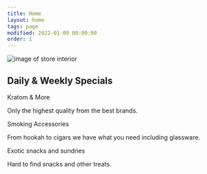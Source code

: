 ```yaml
---
title: Home
layout: home
tags: page
modified: 2022-01-09 00:00:00
order: 1
---
```

<div class="max-w-7xl mx-auto text-xl text-center mb-20">
    <div class="grid md:grid-cols-12 max-w-7xl px-4  mx-auto mt-20 mb-40 ">
        <div class="md:col-span-7 mx-auto">
            <img src="/images/interior-640.webp" class="mx-auto shadow-lg rounded" alt="image of store interior" title="Big J's Convenience">
        </div>
        <div class="md:col-span-5 mx-auto text-center">
            <h2 class="text-purple-800 text-3xl md:text-4xl mt-10 md:mt-0 mb-10 font-bold mx-auto">Daily &amp; Weekly Specials</h2>
            <p class="text-xl leading-relaxed text-purple-700 font-bold uppercase">Kratom &amp; More</p>
            <p class="px-4 md:px-14">Only the highest quality from the best brands.</p>
            <p class="text-xl leading-relaxed text-purple-700 font-bold mt-10 uppercase">Smoking Accessories</p>
            <p class="px-4 md:px-14">From hookah to cigars we have what you need including glassware.</p>
            <p class="text-xl leading-relaxed text-purple-700 font-bold mt-10 uppercase">Exotic snacks and sundries</p>
            <p class="px-4 md:px-14">Hard to find snacks and other treats.</p>
        </div>
        <div>
        </div>
    </div>
</div>
